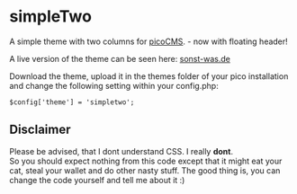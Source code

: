 # simpleTwo
A simple theme with two columns for [picoCMS](https://github.com/picocms/Pico). - now with floating header!

A live version of the theme can be seen here: [sonst-was.de](http://sonst-was.de/pico2/index)


Download the theme, upload it in the themes folder of your pico installation and change the following setting within your config.php:

`$config['theme'] = 'simpletwo';`


## Disclaimer
Please be advised, that I dont understand CSS. I really **dont**.  
So you should expect nothing from this code except that it might eat your cat, steal your wallet and do other nasty stuff. The good thing is, you can change the code yourself and tell me about it :)
